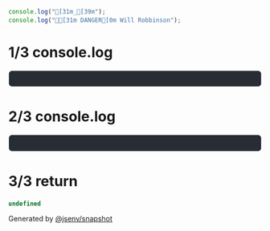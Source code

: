 ```js
console.log("[31m_[39m");
console.log("🤖[31m DANGER[0m Will Robbinson");
```

# 1/3 console.log

![img](4_console_ansi_many/console.log.svg)

# 2/3 console.log

![img](4_console_ansi_many/console.log_1.svg)

# 3/3 return

```js
undefined
```

Generated by [@jsenv/snapshot](https://github.com/jsenv/core/tree/main/packages/independent/snapshot)